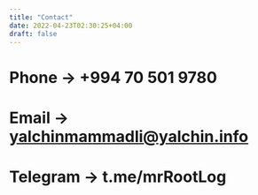 ```yaml
---
title: "Contact"
date: 2022-04-23T02:30:25+04:00
draft: false
---
```

# Phone -> +994 70 501 9780
# Email -> yalchinmammadli@yalchin.info
# Telegram -> t.me/mrRootLog